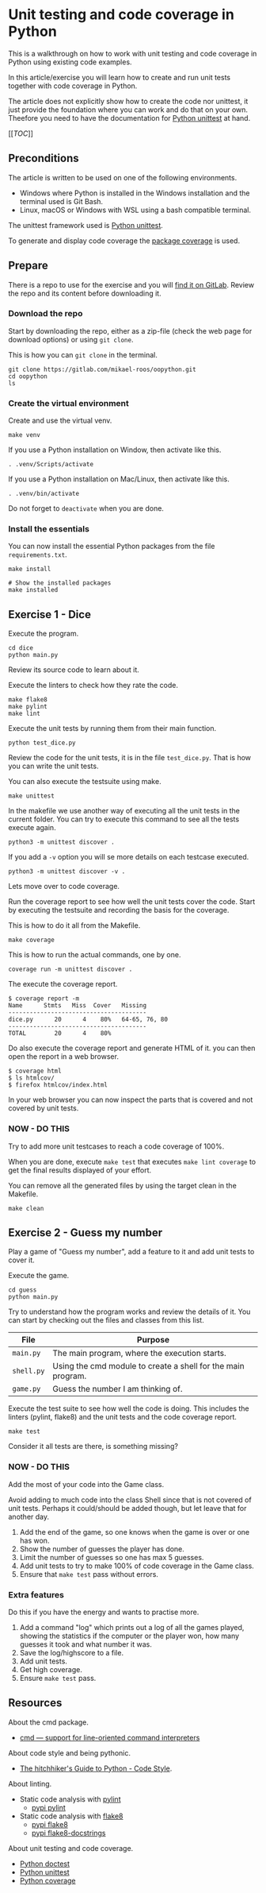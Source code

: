 Unit testing and code coverage in Python
=============================

This is a walkthrough on how to work with unit testing and code coverage in Python using existing code examples.

In this article/exercise you will learn how to create and run unit tests together with code coverage in Python.

The article does not explicitly show how to create the code nor unittest, it just provide the foundation where you can work and do that on your own. Theefore you need to have the documentation for [Python unittest](https://docs.python.org/3/library/unittest.html) at hand.

[[_TOC_]]



Preconditions
--------------------------

The article is written to be used on one of the following environments.

* Windows where Python is installed in the Windows installation and the terminal used is Git Bash.
* Linux, macOS or Windows with WSL using a bash compatible terminal.

The unittest framework used is [Python unittest](https://docs.python.org/3/library/unittest.html).

To generate and display code coverage the [package coverage](https://coverage.readthedocs.io/) is used.



Prepare
--------------------------

There is a repo to use for the exercise and you will [find it on GitLab](https://gitlab.com/mikael-roos/sustainable-programming-exercise). Review the repo and its content before downloading it.



### Download the repo

Start by downloading the repo, either as a zip-file (check the web page for download options) or using `git clone`.

This is how you can `git clone` in the terminal.

```
git clone https://gitlab.com/mikael-roos/oopython.git
cd oopython
ls
```



### Create the virtual environment

Create and use the virtual venv.

```
make venv
```

If you use a Python installation on Window, then activate like this.

```
. .venv/Scripts/activate
```

If you use a Python installation on Mac/Linux, then activate like this.

```
. .venv/bin/activate
```

Do not forget to `deactivate` when you are done.



### Install the essentials

You can now install the essential Python packages from the file `requirements.txt`.

```
make install

# Show the installed packages
make installed
```



Exercise 1 - Dice
--------------------------

Execute the program.

```
cd dice
python main.py
```

Review its source code to learn about it.

Execute the linters to check how they rate the code.

```
make flake8
make pylint
make lint
```

Execute the unit tests by running them from their main function.

```
python test_dice.py
```

Review the code for the unit tests, it is in the file `test_dice.py`. That is how you can write the unit tests.

You can also execute the testsuite using make.

```
make unittest
```

In the makefile we use another way of executing all the unit tests in the current folder. You can try to execute this command to see all the tests execute again.

```
python3 -m unittest discover .
```

If you add a `-v` option you will se more details on each testcase executed.

```
python3 -m unittest discover -v .
```

Lets move over to code coverage.

Run the coverage report to see how well the unit tests cover the code. Start by executing the testsuite and recording the basis for the coverage.

This is how to do it all from the Makefile.

```
make coverage
```

This is how to run the actual commands, one by one.

```
coverage run -m unittest discover .
```

The execute the coverage report.

```
$ coverage report -m
Name      Stmts   Miss  Cover   Missing
---------------------------------------
dice.py      20      4    80%   64-65, 76, 80
---------------------------------------
TOTAL        20      4    80%
```

Do also execute the coverage report and generate HTML of it. you can then open the report in a web browser.

```
$ coverage html
$ ls htmlcov/
$ firefox htmlcov/index.html
```

In your web browser you can now inspect the parts that is covered and not covered by unit tests.



### NOW - DO THIS

Try to add more unit testcases to reach a code coverage of 100%.

When you are done, execute `make test` that executes `make lint coverage` to get the final results displayed of your effort.

You can remove all the generated files by using the target clean in the Makefile.

```
make clean
```



Exercise 2 - Guess my number
--------------------------

Play a game of "Guess my number", add a feature to it and add unit tests to cover it.

Execute the game.

```
cd guess
python main.py
```

Try to understand how the program works and review the details of it. You can start by checking out the files and classes from this list.

| File | Purpose |
|------|---------|
| `main.py`  | The main program, where the execution starts. |
| `shell.py` | Using the cmd module to create a shell for the main program. |
| `game.py`  | Guess the number I am thinking of. |

Execute the test suite to see how well the code is doing. This includes the linters (pylint, flake8) and the unit tests and the code coverage report.

```
make test
```

Consider it all tests are there, is something missing?



### NOW - DO THIS

Add the most of your code into the Game class.

Avoid adding to much code into the class Shell since that is not covered of unit tests. Perhaps it could/should be added though, but let leave that for another day.

1. Add the end of the game, so one knows when the game is over or one has won.
1. Show the number of guesses the player has done.
1. Limit the number of guesses so one has max 5 guesses.
1. Add unit tests to try to make 100% of code coverage in the Game class.
1. Ensure that `make test` pass without errors.



### Extra features

Do this if you have the energy and wants to practise more.

1. Add a command "log" which prints out a log of all the games played, showing the statistics if the computer or the player won, how many guesses it took and what number it was.
1. Save the log/highscore to a file.
1. Add unit tests.
1. Get high coverage.
1. Ensure `make test` pass.



Resources
--------------------------

About the cmd package.

* [cmd — support for line-oriented command interpreters](https://docs.python.org/3/library/cmd.html)

About code style and being pythonic.

* [The hitchhiker's Guide to Python - Code Style](https://docs.python-guide.org/writing/style/).

About linting.

* Static code analysis with [pylint](https://www.pylint.org/)
    * [pypi pylint](https://pypi.org/project/pylint/)
* Static code analysis with [flake8](https://flake8.pycqa.org/en/latest/)
    * [pypi flake8](https://pypi.org/project/flake8/)
    * [pypi flake8-docstrings](https://pypi.org/project/flake8-docstrings/)

About unit testing and code coverage.

* [Python doctest](https://docs.python.org/3/library/doctest.html)
* [Python unittest](https://docs.python.org/3/library/unittest.html)
* [Python coverage](https://coverage.readthedocs.io/)
